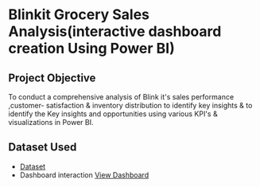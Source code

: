 # Blinkit Grocery Sales Analysis(interactive dashboard creation Using Power BI)
## Project Objective 
To conduct a comprehensive analysis of Blink it's sales performance ,customer- satisfaction & inventory distribution to identify key insights & to identify the Key insights and opportunities using various KPI's & visualizations in Power BI.
## Dataset Used
- <a href="https://github.com/Priyakadam23/Data-Analysis-Dashboard/blob/main/BlinkIT%20Grocery%20Data.xlsx">Dataset</a>
- Dashboard interaction <a href="https://github.com/Priyakadam23/Data-Analysis-Dashboard/blob/main/Blinkit%20dashboard.png">View Dashboard</a>
